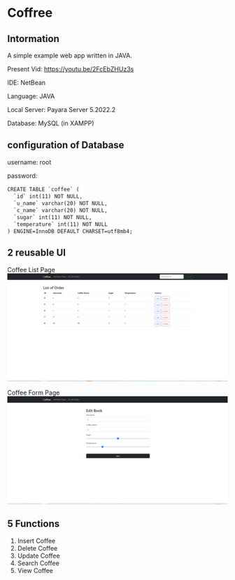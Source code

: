 # Coffree
## Intormation

A simple example web app written in JAVA.

Present Vid: https://youtu.be/2FcEbZHUz3s


IDE: NetBean


Language: JAVA


Local Server: Payara Server 5.2022.2


Database: MySQL (in XAMPP)


## configuration of Database
username: root



password: 


```
CREATE TABLE `coffee` (
  `id` int(11) NOT NULL,
  `u_name` varchar(20) NOT NULL,
  `c_name` varchar(20) NOT NULL,
  `sugar` int(11) NOT NULL,
  `temperature` int(11) NOT NULL
) ENGINE=InnoDB DEFAULT CHARSET=utf8mb4;
```



## 2 reusable UI
Coffee List Page
![alt text](https://github.com/MaaZiJyun/Coffree/blob/main/images/1656562380757.png)


Coffee Form Page
![alt text](https://github.com/MaaZiJyun/Coffree/blob/main/images/1656562413847.png)

## 5 Functions
1. Insert Coffee
2. Delete Coffee
3. Update Coffee
4. Search Coffee
5. View Coffee
